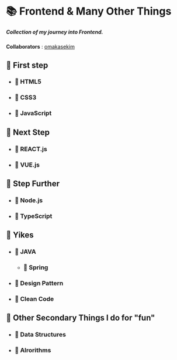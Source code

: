 # 📚 Frontend & Many Other Things

##### Collection of my journey into Frontend.
**Collaborators** : [omakasekim](https://github.com/omakasekim)
<br>

## 📒 First step

- ### 📖 HTML5

- ### 📖 CSS3

- ### 📖 JavaScript


## 📕 Next Step

- ### 📖 REACT.js

- ### 📖 VUE.js

## 📗 Step Further

- ### 📖 Node.js

- ### 📖 TypeScript

## 📘 Yikes

- ### 📖 JAVA
  - ### 📖 Spring


- ### 📖 Design Pattern


- ### 📖 Clean Code


## 📙 Other Secondary Things I do for "fun"

- ### 📘 Data Structures

- ### 📘 Alrorithms
